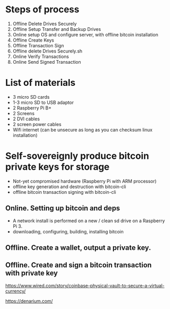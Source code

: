 

# Steps of process
1. Offline Delete Drives Securely
2. Offline Setup Transfer and Backup Drives
3. Online setup OS and configure server, with offline bitcoin installation 
4. Offline Create Keys
5. Offline Transaction Sign
6. Offline delete Drives Securely.sh
8. Online Verify Transactions
8. Online Send Signed Transaction

# List of materials
- 3 micro SD cards
- 1-3 micro SD to USB adaptor
- 2 Raspberry Pi B+
- 2 Screens
- 2 DVI cables
- 2 screen power cables
- Wifi internet (can be unsecure as long as you can checksum linux installation)
# Self-sovereignly produce bitcoin private keys for storage
  - Not-yet compromised hardware (Raspberry Pi with ARM processor)
  - offline key generation and destruction with bitcoin-cli
  - offline bitcoin transaction signing with bitcoin-cli

## Online. Setting up bitcoin and deps
- A network install is performed on a new / clean sd drive on a Raspberry Pi 3.
- downloading, configuring, building, installing bitcoin

## Offline. Create a wallet, output a private key.

## Offline. Create and sign a bitcoin transaction with private key

https://www.wired.com/story/coinbase-physical-vault-to-secure-a-virtual-currency/

https://denarium.com/
